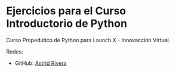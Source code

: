 # Ejercicios para el Curso Introductorio de Python
Curso Propedútico de Python para Launch X - Innovacción Virtual.

Redes:
* GitHub: [Astrid Rivera](https://github.com/AstridRiveraP)

